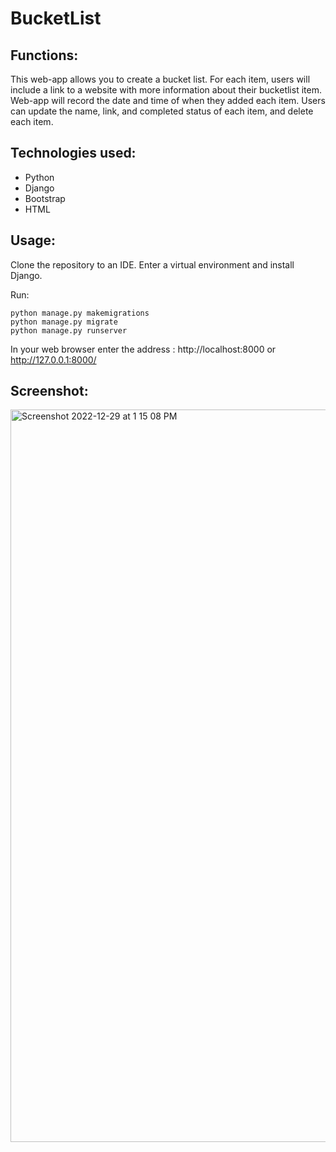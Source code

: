 # BucketList

## Functions:

This web-app allows you to create a bucket list. For each item, users will include a link to a website with more information about their bucketlist item. Web-app will record the date and time of when they added each item. Users can update the name, link, and completed status of each item, and delete each item. 

## Technologies used:
* Python
* Django
* Bootstrap
* HTML

## Usage:

Clone the repository to an IDE. Enter a virtual environment and install Django.

Run:
```
python manage.py makemigrations
python manage.py migrate
python manage.py runserver
```

In your web browser enter the address : http://localhost:8000 or http://127.0.0.1:8000/

## Screenshot:

<img width="1172" alt="Screenshot 2022-12-29 at 1 15 08 PM" src="https://user-images.githubusercontent.com/112340268/209992957-0711b4bb-6298-4c1d-b21d-0a33b246d6a0.png">
